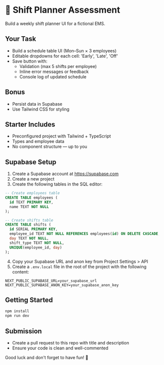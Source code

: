 # 🧪 Shift Planner Assessment

Build a weekly shift planner UI for a fictional EMS.

## Your Task

- Build a schedule table UI (Mon–Sun × 3 employees)
- Editable dropdowns for each cell: 'Early', 'Late', 'Off'
- Save button with:
  - Validation (max 5 shifts per employee)
  - Inline error messages or feedback
  - Console log of updated schedule

## Bonus

- Persist data in Supabase
- Use Tailwind CSS for styling

## Starter Includes

- Preconfigured project with Tailwind + TypeScript
- Types and employee data
- No component structure — up to you

## Supabase Setup

1. Create a Supabase account at https://supabase.com
2. Create a new project
3. Create the following tables in the SQL editor:

```sql
-- Create employees table
CREATE TABLE employees (
  id TEXT PRIMARY KEY,
  name TEXT NOT NULL
);

-- Create shifts table
CREATE TABLE shifts (
  id SERIAL PRIMARY KEY,
  employee_id TEXT NOT NULL REFERENCES employees(id) ON DELETE CASCADE,
  day TEXT NOT NULL,
  shift_type TEXT NOT NULL,
  UNIQUE(employee_id, day)
);
```

4. Copy your Supabase URL and anon key from Project Settings > API
5. Create a `.env.local` file in the root of the project with the following content:

```
NEXT_PUBLIC_SUPABASE_URL=your_supabase_url
NEXT_PUBLIC_SUPABASE_ANON_KEY=your_supabase_anon_key
```


## Getting Started

```bash
npm install
npm run dev
```

## Submission

- Create a pull request to this repo with title and description
- Ensure your code is clean and well-commented

Good luck and don't forget to have fun! 🎉
